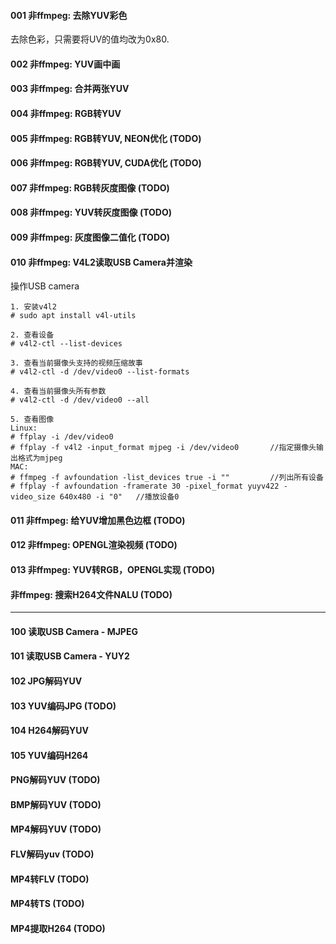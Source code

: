 #### 001 非ffmpeg: 去除YUV彩色

去除色彩，只需要将UV的值均改为0x80.

#### 002 非ffmpeg: YUV画中画

#### 003 非ffmpeg: 合并两张YUV

#### 004 非ffmpeg: RGB转YUV

#### 005 非ffmpeg: RGB转YUV, NEON优化 (TODO)

#### 006 非ffmpeg: RGB转YUV, CUDA优化 (TODO)

#### 007 非ffmpeg: RGB转灰度图像 (TODO)

#### 008 非ffmpeg: YUV转灰度图像 (TODO)

#### 009 非ffmpeg: 灰度图像二值化 (TODO)

#### 010 非ffmpeg: V4L2读取USB Camera并渲染

操作USB camera

```shell
1. 安装v4l2
# sudo apt install v4l-utils

2. 查看设备
# v4l2-ctl --list-devices

3. 查看当前摄像头支持的视频压缩故事
# v4l2-ctl -d /dev/video0 --list-formats

4. 查看当前摄像头所有参数
# v4l2-ctl -d /dev/video0 --all

5. 查看图像
Linux:
# ffplay -i /dev/video0
# ffplay -f v4l2 -input_format mjpeg -i /dev/video0       //指定摄像头输出格式为mjpeg
MAC:
# ffmpeg -f avfoundation -list_devices true -i ""         //列出所有设备
# ffplay -f avfoundation -framerate 30 -pixel_format yuyv422 -video_size 640x480 -i "0"   //播放设备0
```

#### 011 非ffmpeg: 给YUV增加黑色边框 (TODO)

#### 012 非ffmpeg: OPENGL渲染视频 (TODO)

#### 013 非ffmpeg: YUV转RGB，OPENGL实现 (TODO)

#### 非ffmpeg: 搜索H264文件NALU (TODO)

---

#### 100 读取USB Camera - MJPEG

#### 101 读取USB Camera - YUY2

#### 102 JPG解码YUV 

#### 103 YUV编码JPG (TODO)

#### 104 H264解码YUV

#### 105 YUV编码H264

#### PNG解码YUV (TODO)

#### BMP解码YUV (TODO)

#### MP4解码YUV (TODO)

#### FLV解码yuv (TODO)

#### MP4转FLV (TODO)

#### MP4转TS (TODO)

#### MP4提取H264 (TODO)







